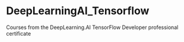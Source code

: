 # DeepLearningAI_Tensorflow
Courses from  the DeepLearning.AI TensorFlow Developer professional certificate
